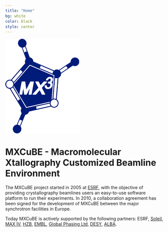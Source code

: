 ```yaml
---
title: "Home"
bg: white
color: black
style: center
---
```


![mxcube logo](img/mxcube_logo20.png)

# **MXCuBE** - Macromolecular Xtallography Customized Beamline Environment

The MXCuBE project started in 2005 at [ESRF](http://www.esrf.eu),
with the objective of providing crystallography beamlines users
an easy-to-use software platform to run their experiments.
In 2010, a collaboration agreement has been signed for the
development of MXCuBE between the major synchrotron facilities in
Europe. 

Today MXCuBE is actively supported by the following partners: ESRF,
[Soleil](http://www.synchrotron-soleil.fr),
[MAX IV](http://www.maxlab.lu.se/),
[HZB](https://www.helmholtz-berlin.de/),
[EMBL](http://www.embl.org),
[Global Phasing Ltd](http://www.globalphasing.com),
[DESY](http://www.desy.de),
[ALBA](http://www.cells.es).

